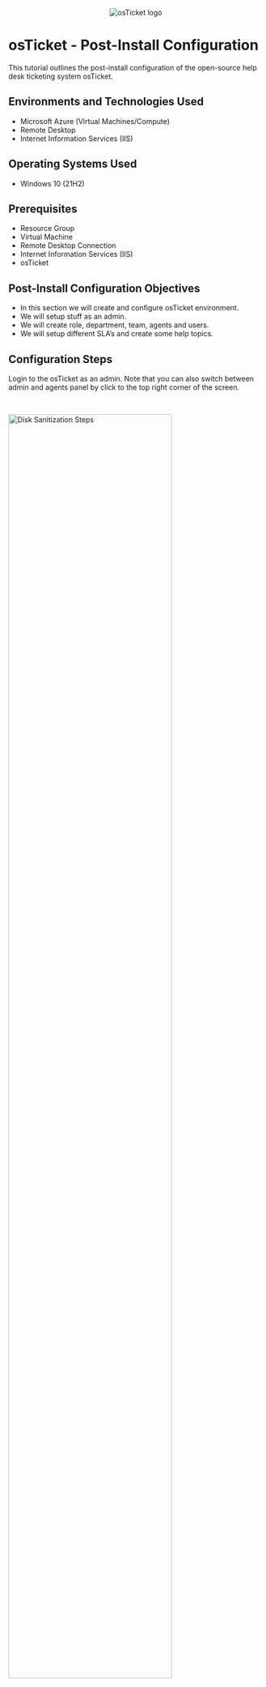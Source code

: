 <p align="center">
<img src="https://i.imgur.com/Clzj7Xs.png" alt="osTicket logo"/>
</p>

<h1>osTicket - Post-Install Configuration</h1>
This tutorial outlines the post-install configuration of the open-source help desk ticketing system osTicket.<br />


<h2>Environments and Technologies Used</h2>

- Microsoft Azure (Virtual Machines/Compute)
- Remote Desktop
- Internet Information Services (IIS)

<h2>Operating Systems Used </h2>

- Windows 10</b> (21H2)

<h2>Prerequisites</h2>

- Resource Group
- Virtual Machine
- Remote Desktop Connection
- Internet Information Services (IIS)
- osTicket

<h2>Post-Install Configuration Objectives</h2>

- In this section we will create and configure osTicket environment.
- We will setup stuff as an admin.
- We will create role, department, team, agents and users.
- We will setup different SLA’s and create some help topics.

<h2>Configuration Steps</h2>
</p>
<p>
Login to the osTicket as an admin. Note that you can also switch between admin and agents panel by click to the top right corner of the screen.
</p>
<br />
<p>
<img src="https://i.imgur.com/ShJmDqO.png" height="80%" width="80%" alt="Disk Sanitization Steps"/>
</p>
<p>
Role is the permission granted to agents per department that they have access to. Each role has a set of permission that can be checked or unchecked for the agent given that role in association of the department that they have access to. In this case we will create a role called supreme admin and we will give people who have this supreme admin role to the access of everything.
  
  
Admin Panel -> Agents -> Roles
Add new role>Supreme admin
  

After adding a new role go to the permission and check all of the boxes, click task and check all of the boxes, click knowledgebase and check the box.

</p>
<br />

<p>
<img src="https://i.imgur.com/gL3PXY1.png" height="80%" width="80%" alt="Disk Sanitization Steps"/>
</p>
<p>
The ticket gets associated with the department and that specific department will takecare of that ticket.
  
  
Admin Panel -> Agents -> Departments
Add new department>System Administrator

</p>
<br />

<p>
<img src="https://i.imgur.com/X9CgYtn.png" height="80%" width="80%" alt="Disk Sanitization Steps"/>
</p>
<p>
  
The group of every department best members make one team.
  

Admin Panel -> Agents -> Teams
  
  
Level I Support
  
  
Level II Support
  
  
Add level II support and in members add yourself kanza in the team.


</p>
<br />

<p>
<img src="https://i.imgur.com/CBGcTRq.png" height="80%" width="80%" alt="Disk Sanitization Steps"/>
</p>
<p>

Admin Panel -> Settings -> User Settings
  
  
Registration Required: Require registration and login to create tickets 
  
  
</p>
<br />
<p>
<img src="https://i.imgur.com/tXl04pT.png" height="80%" width="80%" alt="Disk Sanitization Steps"/>
</p>
<p>



Agent is the person who solve the ticket.
  
Admin Panel -> Agents -> Add New
You can add anyone to the agent list by creating their user’s name, email, and password. In this case I added jane doe and john does as agents.
  
  
Jane Doe  
Access> Set to System Administrators>Set role to supreme admin>check permission>check teams and to level II support and create
  
  
John Doe 
Access>support>role set to view only>Extended Access set to support and create


</p>
<br />

<p>
<img src="https://i.imgur.com/uwwXNBM.png" height="80%" width="80%" alt="Disk Sanitization Steps"/>
</p>
<p>

We can also add the End users. End user are the person who can create their own ticket.
  
  
Agent Panel -> Users -> Add New

Karen 
 

  
</p>
<br />

<p>
<img src="https://i.imgur.com/hgxaaOQ.png" height="80%" width="80%" alt="Disk Sanitization Steps"/>
</p>
<p>
Add karen and ken to the end user.
</p>
<br />

<p>
<img src="https://i.imgur.com/TTGKh4f.png" height="80%" width="80%" alt="Disk Sanitization Steps"/>
</p>
<p>
SLA is the time frame on how long the ticket is going to open and then the help desk will be going to close the ticket.
  
  
Admin Panel -> Manage -> SLA


</p>
<br />
<p>
<img src="https://i.imgur.com/1GRonhI.png" height="80%" width="80%" alt="Disk Sanitization Steps"/>
</p>
<p>
Add these three SLA's
  
Sev-A (1 hour, 24/7)
  
  
Sev-B (4 hours, 24/7)

  
Sev-C (8 hours, business hours)
  
</p>
<br />

<p>
<img src="https://i.imgur.com/7yNI5Gi.png" height="80%" width="80%" alt="Disk Sanitization Steps"/>
</p>
<p>
End user can choose the problem about what they are going to need help with, and to do this go to the
Admin Panel -> Manage -> Help Topics

  
Business Critical Outage

  
Personal Computer Issues

  
Equipment Request

  
Password Reset

</p>
<br />

<p>
